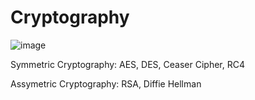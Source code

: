 # Cryptography

![image](https://user-images.githubusercontent.com/92419801/182014863-0a799c24-d0c6-4c30-8e32-1d50c77fbdbf.png)

Symmetric Cryptography: AES, DES, Ceaser Cipher, RC4

Assymetric Cryptography: RSA, Diffie Hellman
